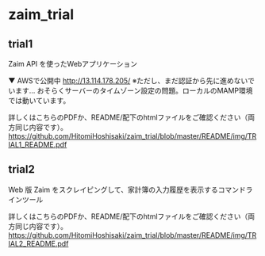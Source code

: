 # zaim_trial



## trial1
Zaim API を使ったWebアプリケーション

▼ AWSで公開中
http://13.114.178.205/
※ただし、まだ認証から先に進めないでいます… おそらくサーバーのタイムゾーン設定の問題。ローカルのMAMP環境では動いています。

詳しくはこちらのPDFか、README/配下のhtmlファイルをご確認ください（両方同じ内容です）。
https://github.com/HitomiHoshisaki/zaim_trial/blob/master/README/img/TRIAL1_README.pdf


## trial2
Web 版 Zaim をスクレイピングして、家計簿の入力履歴を表示するコマンドラインツール

詳しくはこちらのPDFか、README/配下のhtmlファイルをご確認ください（両方同じ内容です）。
https://github.com/HitomiHoshisaki/zaim_trial/blob/master/README/img/TRIAL2_README.pdf
